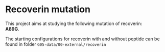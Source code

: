 Recoverin mutation
============================
This project aims at studying the following mutation of recoverin:  
**A89G**.

The starting configurations for recoverin with and without peptide can be found in 
folder `G05-data/00-external/recoverin`
